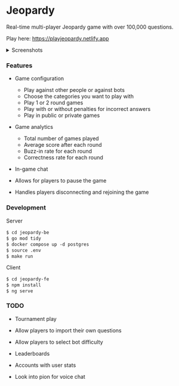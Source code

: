 # Jeopardy

Real-time multi-player Jeopardy game with over 100,000 questions.

Play here: https://playjeopardy.netlify.app

<details>
  <summary>Screenshots</summary>
  
![home](imgs/home.png)

![search](imgs/search.png)

![config](imgs/config.png)

</details>

### Features

- Game configuration

  - Play against other people or against bots
  - Choose the categories you want to play with
  - Play 1 or 2 round games
  - Play with or without penalties for incorrect answers
  - Play in public or private games

- Game analytics

  - Total number of games played
  - Average score after each round
  - Buzz-in rate for each round
  - Correctness rate for each round

- In-game chat

- Allows for players to pause the game

- Handles players disconnecting and rejoining the game

### Development

Server

```
$ cd jeopardy-be
$ go mod tidy
$ docker compose up -d postgres
$ source .env
$ make run
```

Client

```
$ cd jeopardy-fe
$ npm install
$ ng serve
```

### TODO

- Tournament play

- Allow players to import their own questions

- Allow players to select bot difficulty

- Leaderboards

- Accounts with user stats

- Look into pion for voice chat
